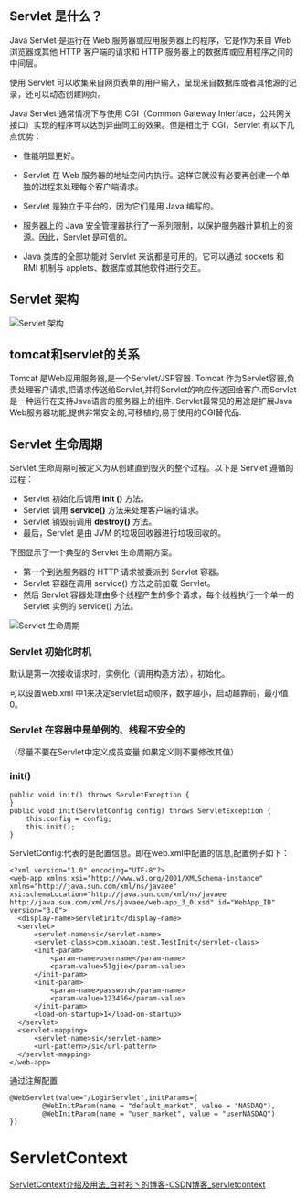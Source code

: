 ## Servlet 是什么？

Java Servlet 是运行在 Web 服务器或应用服务器上的程序，它是作为来自 Web 浏览器或其他 HTTP 客户端的请求和 HTTP 服务器上的数据库或应用程序之间的中间层。

使用 Servlet 可以收集来自网页表单的用户输入，呈现来自数据库或者其他源的记录，还可以动态创建网页。

Java Servlet 通常情况下与使用 CGI（Common Gateway Interface，公共网关接口）实现的程序可以达到异曲同工的效果。但是相比于 CGI，Servlet 有以下几点优势：

- 性能明显更好。

- Servlet 在 Web 服务器的地址空间内执行。这样它就没有必要再创建一个单独的进程来处理每个客户端请求。

- Servlet 是独立于平台的，因为它们是用 Java 编写的。

- 服务器上的 Java 安全管理器执行了一系列限制，以保护服务器计算机上的资源。因此，Servlet 是可信的。

- Java 类库的全部功能对 Servlet 来说都是可用的。它可以通过 sockets 和 RMI 机制与 applets、数据库或其他软件进行交互。


## Servlet 架构

![Servlet 架构](https://www.runoob.com/wp-content/uploads/2014/07/servlet-arch.jpg)



## tomcat和servlet的关系

Tomcat 是Web应用服务器,是一个Servlet/JSP容器. Tomcat 作为Servlet容器,负责处理客户请求,把请求传送给Servlet,并将Servlet的响应传送回给客户.而Servlet是一种运行在支持Java语言的服务器上的组件. Servlet最常见的用途是扩展Java Web服务器功能,提供非常安全的,可移植的,易于使用的CGI替代品.



## Servlet 生命周期

Servlet 生命周期可被定义为从创建直到毁灭的整个过程。以下是 Servlet 遵循的过程：

- Servlet 初始化后调用 **init ()** 方法。
- Servlet 调用 **service()** 方法来处理客户端的请求。
- Servlet 销毁前调用 **destroy()** 方法。
- 最后，Servlet 是由 JVM 的垃圾回收器进行垃圾回收的。



下图显示了一个典型的 Servlet 生命周期方案。

- 第一个到达服务器的 HTTP 请求被委派到 Servlet 容器。
- Servlet 容器在调用 service() 方法之前加载 Servlet。
- 然后 Servlet 容器处理由多个线程产生的多个请求，每个线程执行一个单一的 Servlet 实例的 service() 方法。

![Servlet 生命周期](https://www.runoob.com/wp-content/uploads/2014/07/Servlet-LifeCycle.jpg)



### Servlet 初始化时机

默认是第一次接收请求时，实例化（调用构造方法），初始化。

可以设置web.xml  <servlet>中<load-on-startup>1</load-on-startup>来决定servlet启动顺序，数字越小，启动越靠前，最小值0。



### Servlet 在容器中是单例的、线程不安全的

（尽量不要在Servlet中定义成员变量 如果定义则不要修改其值）





### init()

```
public void init() throws ServletException {  
}
public void init(ServletConfig config) throws ServletException {  
    this.config = config;  
    this.init();  
}
```

ServletConfig:代表的是配置信息。即在web.xml中配置的信息,配置例子如下：

```
<?xml version="1.0" encoding="UTF-8"?>
<web-app xmlns:xsi="http://www.w3.org/2001/XMLSchema-instance" xmlns="http://java.sun.com/xml/ns/javaee" xsi:schemaLocation="http://java.sun.com/xml/ns/javaee http://java.sun.com/xml/ns/javaee/web-app_3_0.xsd" id="WebApp_ID" version="3.0">
  <display-name>servletinit</display-name>
  <servlet>
      <servlet-name>si</servlet-name>
      <servlet-class>com.xiaoan.test.TestInit</servlet-class>
      <init-param>
          <param-name>username</param-name>
          <param-value>51gjie</param-value>
      </init-param>
      <init-param>
          <param-name>password</param-name>
          <param-value>123456</param-value>
      </init-param>
      <load-on-startup>1</load-on-startup>
  </servlet>
  <servlet-mapping>
      <servlet-name>si</servlet-name>
      <url-pattern>/si</url-pattern>
  </servlet-mapping>
</web-app>
```

通过注解配置
```
@WebServlet(value="/LoginServlet",initParams={
		@WebInitParam(name = "default_market", value = "NASDAQ"),	
		@WebInitParam(name = "user_market", value = "userNASDAQ")	
})
```



# ServletContext

[ ServletContext介绍及用法_白衬衫丶的博客-CSDN博客_servletcontext](https://blog.csdn.net/qq_36371449/article/details/80314024)